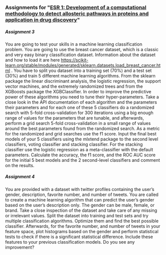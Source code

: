 ### Assignments for "[ESR 1: Development of a computational methodology to detect allosteric pathways in proteins and application in drug discovery](https://euraxess.ec.europa.eu/worldwide/india/europe-14-phd-positions-available-msca-itn-project-allodd-drug-discovery)"

##### Assignment 3
You are going to test your skills in a machine learning classification problem. You are going
to use the breast cancer dataset, which is a classic and very easy binary classification
dataset. Information about the dataset and how to load it are here
https://scikit-learn.org/stable/modules/generated/sklearn.datasets.load_breast_cancer.html
. You have to split you dataset into a training set (70%) and a test set (30%) and train 5
different machine learning algorithms. From the sklearn package the linear discriminant
analysis, the logistic regression, the support vector machines, and the extremely
randomized trees and from the XGBoosts package the XGBClassifier. In order to improve
the predictive power of these algorithms you need to tune their hyper-parameters. Take a
close look in the API documentation of each algorithm and the parameters their
parameters and for each one of these 5 classifiers do a randomized search with 5-fold
cross-validation for 300 iterations using a big enough range of values for the parameters
that are tunable, and afterwards, perform a grid search 5-fold cross-validation in a small
range of values around the best parameters found from the randomized search. As a
metric for the randomized and grid searches use the f1 score. Input the final best models of
your 5 classifiers using the mlxtend package to the second level classifiers, voting
classifier and stacking classifier. For the stacking classifier use the logistic regression as a
meta-classifier with the default parameters. Calculate the accuracy, the f1 score, and the
ROC AUC score for the initial 5 best models and the 2 second-level classifiers and
comment on the results.


##### Assignment 4
You are provided with a dataset with twitter profiles containing the user’s gender, description, 
favorite number, and number of tweets. You are called to create a machine learning algorithm that 
can predict the user’s gender based on the user’s description only. The gender can be male, female, 
or brand. Take a close inspection of the dataset and take care of any missing or irrelevant values. 
Split the dataset into training and test sets and try multiple classification algorithms. Optimize 
them and find the best possible classifier. Afterwards, for the favorite number, and number of tweets 
in your feature space, plot histograms based on the gender and perform statistical tests to check if 
there is a significant statistical difference. Include these features to your previous classification 
models. Do you see any improvement?
